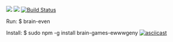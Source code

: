 <a href="https://codeclimate.com/github/ewwwgeny/project-lvl1-s388/maintainability"><img src="https://api.codeclimate.com/v1/badges/309be8af6b02e6cf63e0/maintainability" /></a>
<a href="https://codeclimate.com/github/ewwwgeny/project-lvl1-s388/test_coverage"><img src="https://api.codeclimate.com/v1/badges/309be8af6b02e6cf63e0/test_coverage" /></a>
[![Build Status](https://travis-ci.org/ewwwgeny/project-lvl1-s388.svg?branch=master)](https://travis-ci.org/ewwwgeny/project-lvl1-s388)

Run:
$ brain-even
<script id="asciicast-tFM67GJ0ZxiKjT6Gi1DsSTtmo" src="https://asciinema.org/a/tFM67GJ0ZxiKjT6Gi1DsSTtmo.js" async></script>

Install:
$ sudo npm -g install brain-games-ewwwgeny
[![asciicast](https://asciinema.org/a/xxEz8Y25wPPi30AN4Wz40R2HZ.svg)](https://asciinema.org/a/xxEz8Y25wPPi30AN4Wz40R2HZ)

